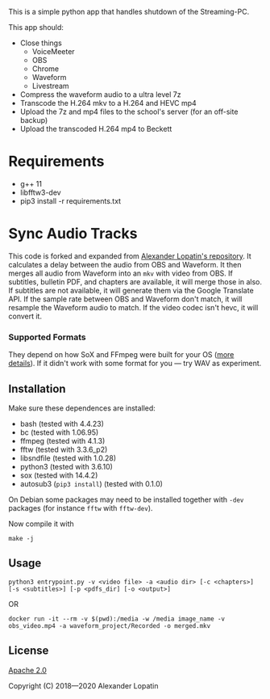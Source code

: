 This is a simple python app that handles shutdown of the Streaming-PC.

This app should:
* Close things
  * VoiceMeeter
  * OBS
  * Chrome
  * Waveform
  * Livestream
* Compress the waveform audio to a ultra level 7z
* Transcode the H.264 mkv to a H.264 and HEVC mp4
* Upload the 7z and mp4 files to the school's server (for an off-site backup)
* Upload the transcoded H.264 mp4 to Beckett

# Requirements
* g++ 11
* libfftw3-dev
* pip3 install -r requirements.txt

# Sync Audio Tracks
This code is forked and expanded from [Alexander Lopatin's repository](https://github.com/alopatindev/sync-audio-tracks).
It calculates a delay between the audio from OBS and Waveform.
It then merges all audio from Waveform into an `mkv` with video from OBS.
If subtitles, bulletin PDF, and chapters are available, it will merge those in also.
If subtitles are not available, it will generate them via the Google Translate API.
If the sample rate between OBS and Waveform don't match, it will resample the Waveform audio to match.
If the video codec isn't hevc, it will convert it.

### Supported Formats
They depend on how SoX and FFmpeg were built for your OS ([more details](https://github.com/alopatindev/sync-audio-tracks/issues/2#issuecomment-421603812)). If it didn't work with some format for you — try WAV as experiment.

## Installation
Make sure these dependences are installed:
- bash (tested with 4.4.23)
- bc (tested with 1.06.95)
- ffmpeg (tested with 4.1.3)
- fftw (tested with 3.3.6_p2)
- libsndfile (tested with 1.0.28)
- python3 (tested with 3.6.10)
- sox (tested with 14.4.2)
- autosub3 (`pip3 install`) (tested with 0.1.0)

On Debian some packages may need to be installed together with `-dev` packages (for instance `fftw` with `fftw-dev`).

Now compile it with
```
make -j
```

## Usage
```
python3 entrypoint.py -v <video file> -a <audio dir> [-c <chapters>] [-s <subtitles>] [-p <pdfs_dir] [-o <output>]
```
OR
```
docker run -it --rm -v $(pwd):/media -w /media image_name -v obs_video.mp4 -a waveform_project/Recorded -o merged.mkv
```
## License
[Apache 2.0](LICENSE.txt)

Copyright (C) 2018—2020 Alexander Lopatin
